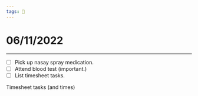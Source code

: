 ```yaml
---
tags: 📆
---
```


# 06/11/2022
---

- [ ] Pick up nasay spray medication.
- [ ] Attend blood test (important.)
- [ ] List timesheet tasks.

Timesheet tasks (and times)


